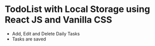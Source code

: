 # TodoList with Local Storage using React JS and Vanilla CSS

- Add, Edit and Delete Daily Tasks
- Tasks are saved 